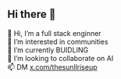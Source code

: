 ## Hi there 👋

👋 Hi, I’m a full stack enginner <br>
👀 I’m interested in communities <br>
🌱 I’m currently BUIDLING <br>
💞️ I’m looking to collaborate on AI <br>
📫 DM [x.com/thesunllriseup](https://x.com/thesunllriseup) <br>


<!--
**CodeVoyager15/CodeVoyager15** is a ✨ _special_ ✨ repository because its `README.md` (this file) appears on your GitHub profile.

Here are some ideas to get you started:

- 🔭 I’m currently working on ...
- 🌱 I’m currently learning ...
- 👯 I’m looking to collaborate on ...
- 🤔 I’m looking for help with ...
- 💬 Ask me about ...
- 📫 How to reach me: ...
- 😄 Pronouns: ...
- ⚡ Fun fact: ...
-->
